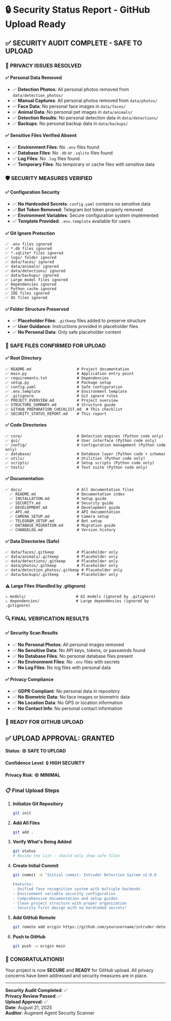 # 🔒 Security Status Report - GitHub Upload Ready

## ✅ **SECURITY AUDIT COMPLETE - SAFE TO UPLOAD**

### 🎯 **PRIVACY ISSUES RESOLVED**

#### ✅ **Personal Data Removed**
- ✅ **Detection Photos**: All personal photos removed from `data/detection_photos/`
- ✅ **Manual Captures**: All personal photos removed from `data/photos/`
- ✅ **Face Data**: No personal face images in `data/faces/`
- ✅ **Animal Data**: No personal pet images in `data/animals/`
- ✅ **Detection Results**: No personal detection data in `data/detections/`
- ✅ **Backups**: No personal backup data in `data/backups/`

#### ✅ **Sensitive Files Verified Absent**
- ✅ **Environment Files**: No `.env` files found
- ✅ **Database Files**: No `.db` or `.sqlite` files found
- ✅ **Log Files**: No `.log` files found
- ✅ **Temporary Files**: No temporary or cache files with sensitive data

### 🛡️ **SECURITY MEASURES VERIFIED**

#### ✅ **Configuration Security**
- ✅ **No Hardcoded Secrets**: `config.yaml` contains no sensitive data
- ✅ **Bot Token Removed**: Telegram bot token properly removed
- ✅ **Environment Variables**: Secure configuration system implemented
- ✅ **Template Provided**: `.env.template` available for users

#### ✅ **Git Ignore Protection**
```
✅ .env files ignored
✅ *.db files ignored  
✅ *.sqlite* files ignored
✅ logs/ folder ignored
✅ data/faces/ ignored
✅ data/animals/ ignored
✅ data/detections/ ignored
✅ data/backups/ ignored
✅ Large model files ignored
✅ Dependencies ignored
✅ Python cache ignored
✅ IDE files ignored
✅ OS files ignored
```

#### ✅ **Folder Structure Preserved**
- ✅ **Placeholder Files**: `.gitkeep` files added to preserve structure
- ✅ **User Guidance**: Instructions provided in placeholder files
- ✅ **No Personal Data**: Only safe placeholder content

### 📁 **SAFE FILES CONFIRMED FOR UPLOAD**

#### ✅ **Root Directory**
```
✅ README.md                    # Project documentation
✅ main.py                      # Application entry point
✅ requirements.txt             # Dependencies
✅ setup.py                     # Package setup
✅ config.yaml                  # Safe configuration
✅ .env.template                # Environment template
✅ .gitignore                   # Git ignore rules
✅ PROJECT_OVERVIEW.md          # Project overview
✅ STRUCTURE_SUMMARY.md         # Structure guide
✅ GITHUB_PREPARATION_CHECKLIST.md  # This checklist
✅ SECURITY_STATUS_REPORT.md    # This report
```

#### ✅ **Code Directories**
```
✅ core/                        # Detection engines (Python code only)
✅ gui/                         # User interface (Python code only)
✅ config/                      # Configuration management (Python code only)
✅ database/                    # Database layer (Python code + schema)
✅ utils/                       # Utilities (Python code only)
✅ scripts/                     # Setup scripts (Python code only)
✅ tests/                       # Test suite (Python code only)
```

#### ✅ **Documentation**
```
✅ docs/                        # All documentation files
  ✅ README.md                  # Documentation index
  ✅ INSTALLATION.md            # Setup guide
  ✅ SECURITY.md                # Security guide
  ✅ DEVELOPMENT.md             # Development guide
  ✅ API.md                     # API documentation
  ✅ CAMERA_SETUP.md            # Camera setup
  ✅ TELEGRAM_SETUP.md          # Bot setup
  ✅ DATABASE_MIGRATION.md      # Migration guide
  ✅ CHANGELOG.md               # Version history
```

#### ✅ **Data Directories (Safe)**
```
✅ data/faces/.gitkeep          # Placeholder only
✅ data/animals/.gitkeep        # Placeholder only
✅ data/detections/.gitkeep     # Placeholder only
✅ data/photos/.gitkeep         # Placeholder only
✅ data/detection_photos/.gitkeep # Placeholder only
✅ data/backups/.gitkeep        # Placeholder only
```

#### ⚠️ **Large Files (Handled by .gitignore)**
```
⚠️ models/                      # AI models (ignored by .gitignore)
⚠️ dependencies/                # Large dependencies (ignored by .gitignore)
```

### 🔍 **FINAL VERIFICATION RESULTS**

#### ✅ **Security Scan Results**
- ✅ **No Personal Photos**: All personal images removed
- ✅ **No Sensitive Data**: No API keys, tokens, or passwords found
- ✅ **No Database Files**: No personal database files present
- ✅ **No Environment Files**: No `.env` files with secrets
- ✅ **No Log Files**: No log files with personal data

#### ✅ **Privacy Compliance**
- ✅ **GDPR Compliant**: No personal data in repository
- ✅ **No Biometric Data**: No face images or biometric data
- ✅ **No Location Data**: No GPS or location information
- ✅ **No Contact Info**: No personal contact information

### 🚀 **READY FOR GITHUB UPLOAD**

## ✅ **UPLOAD APPROVAL: GRANTED**

**Status**: 🟢 **SAFE TO UPLOAD**

**Confidence Level**: 🔒 **HIGH SECURITY**

**Privacy Risk**: 🟢 **MINIMAL**

### 📋 **Final Upload Steps**

1. **Initialize Git Repository**
   ```bash
   git init
   ```

2. **Add All Files**
   ```bash
   git add .
   ```

3. **Verify What's Being Added**
   ```bash
   git status
   # Review the list - should only show safe files
   ```

4. **Create Initial Commit**
   ```bash
   git commit -m "Initial commit: Intruder Detection System v2.0.0

   Features:
   - Unified face recognition system with multiple backends
   - Environment variable security configuration
   - Comprehensive documentation and setup guides
   - Clean project structure with proper organization
   - Security-first design with no hardcoded secrets"
   ```

5. **Add GitHub Remote**
   ```bash
   git remote add origin https://github.com/yourusername/intruder-detection-system.git
   ```

6. **Push to GitHub**
   ```bash
   git push -u origin main
   ```

### 🎉 **CONGRATULATIONS!**

Your project is now **SECURE** and **READY** for GitHub upload. All privacy concerns have been addressed and security measures are in place.

---

**Security Audit Completed**: ✅  
**Privacy Review Passed**: ✅  
**Upload Approval**: ✅  
**Date**: August 21, 2025  
**Auditor**: Augment Agent Security Scanner
